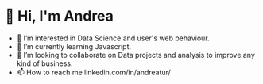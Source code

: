 # 👋 Hi, I'm Andrea
- 👀 I’m interested in Data Science and user's web behaviour.
- 🌱 I’m currently learning Javascript.
- 💞️ I’m looking to collaborate on Data projects and analysis to improve any kind of business.
- 📫 How to reach me linkedin.com/in/andreatur/

<!---
andretur/andretur is a ✨ special ✨ repository because its `README.md` (this file) appears on your GitHub profile.
You can click the Preview link to take a look at your changes.
--->
